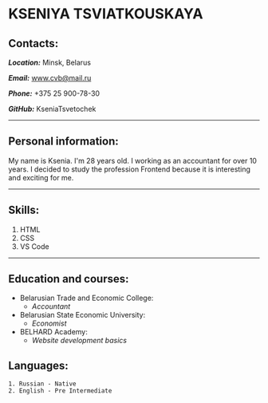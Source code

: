 # KSENIYA TSVIATKOUSKAYA

## Contacts:
***Location:*** Minsk, Belarus


***Email:*** www.cvb@mail.ru


***Phone:*** +375 25 900-78-30


***GitHub:*** KseniaTsvetochek
***


## Personal information:
My name is Ksenia. I'm 28 years old. I working as an accountant for over 10 years.
I decided to study the profession Frontend because it is interesting and exciting for me.
***
## Skills:
1. HTML
2. CSS
3. VS Code
***

## Education and courses:
- Belarusian Trade and Economic College:
    - *Accountant*    
- Belarusian State Economic University:
    - *Economist*    
- BELHARD Academy: 
    - *Website development basics*
    
## Languages:
    1. Russian - Native
    2. English - Pre Intermediate
    


